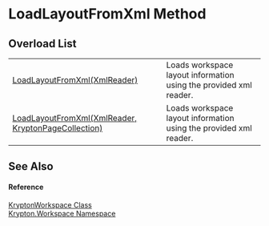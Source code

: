 # LoadLayoutFromXml Method


## Overload List
<table>
<tr>
<td><a href="766aa8d9-6351-ff0a-e259-ac717637ab7f.md">LoadLayoutFromXml(XmlReader)</a></td>
<td>Loads workspace layout information using the provided xml reader.</td></tr>
<tr>
<td><a href="dd9632b4-8427-8aca-7d7c-76517691ed6b.md">LoadLayoutFromXml(XmlReader, KryptonPageCollection)</a></td>
<td>Loads workspace layout information using the provided xml reader.</td></tr>
</table>

## See Also


#### Reference
<a href="a977050a-c9d5-1360-9b5d-5a07a77ae65c.md">KryptonWorkspace Class</a>  
<a href="0dbf488f-9676-a1e5-a949-1b4bcea03d52.md">Krypton.Workspace Namespace</a>  
